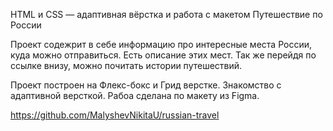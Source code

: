 HTML и CSS — адаптивная вёрстка и работа с макетом
Путешествие по России

Проект содежрит в себе информацию про интересные места России, куда можно отправиться.
Есть описание этих мест. Так же перейдя по ссылке внизу, можно почитать истории путешествий.

Проект построен на Флекс-бокс и Грид верстке. Знакомство с адаптивной версткой. Рабоа сделана по макету из Figma. 

https://github.com/MalyshevNikitaU/russian-travel